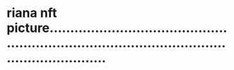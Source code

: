 # riana nft picture........................................................................................................................
